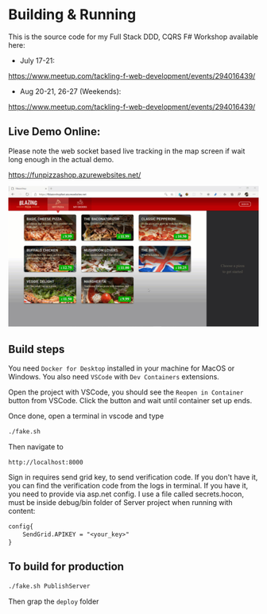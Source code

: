 # Building & Running


This is the source code for my Full Stack DDD, CQRS F# Workshop available here:

* July 17-21:

https://www.meetup.com/tackling-f-web-development/events/294016439/

* Aug 20-21, 26-27 (Weekends):

https://www.meetup.com/tackling-f-web-development/events/294016439/

## Live Demo Online:

Please note the web socket based live tracking in the map screen if wait long enough in the actual demo.

https://funpizzashop.azurewebsites.net/

![](https://raw.githubusercontent.com/OnurGumus/FunPizzaShop/main/funpizzashop.gif)


## Build steps
You need `Docker for Desktop` installed in your machine for MacOS or Windows. 
You also need `VSCode` with `Dev Containers` extensions.

Open the project with VSCode, you should see the `Reopen in Container` button from VSCode. Click the button and wait until container set up ends.

Once done, open a terminal in vscode and type

``` bash
./fake.sh
```

Then navigate to 

```
http://localhost:8000
```


Sign in requires send grid key, to send verification code. If you don't have it, you can find the verification code from the logs in terminal. If you have it, you need to provide via asp.net config. I use a file called secrets.hocon, must be inside debug/bin folder of Server project when running with content:

```hocon
config{
    SendGrid.APIKEY = "<your_key>"
}
```

## To build for production 

``` bash
./fake.sh PublishServer
```
Then grap the `deploy` folder
